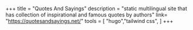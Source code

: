 +++
title = "Quotes And Sayings"
description = "static multilingual site that has collection of inspirational and famous quotes by authors"
link= "https://quotesandsayings.net/"
tools = [
    "hugo","tailwind css",
]
+++
